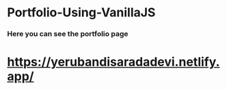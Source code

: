# Portfolio-Using-VanillaJS

### Here you can see the portfolio page
# https://yerubandisaradadevi.netlify.app/
